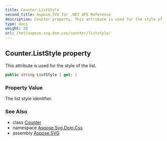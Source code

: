 ```yaml
---
title: Counter.ListStyle
second_title: Aspose.SVG for .NET API Reference
description: Counter property. This attribute is used for the style of the list
type: docs
weight: 20
url: /net/aspose.svg.dom.css/counter/liststyle/
---
```

## Counter.ListStyle property

This attribute is used for the style of the list.

```csharp
public string ListStyle { get; }
```

### Property Value

The list style identifier.

### See Also

* class [Counter](../)
* namespace [Aspose.Svg.Dom.Css](../../../aspose.svg.dom.css/)
* assembly [Aspose.SVG](../../../)
